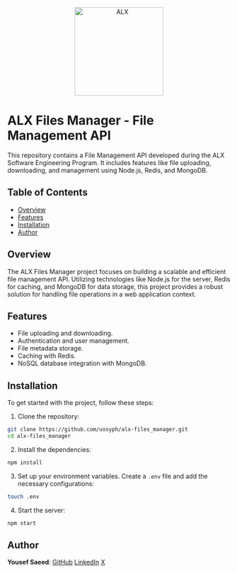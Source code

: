 <p align="center">
  <a href="https://www.alxafrica.com/">
    <img src="http://www.alxafrica.com/wp-content/uploads/2022/01/header-logo.png" width="200px" alt="ALX">
  </a>
</p>

# ALX Files Manager - File Management API

This repository contains a File Management API developed during the ALX Software Engineering Program.
It includes features like file uploading, downloading, and management using Node.js, Redis, and MongoDB.

## Table of Contents

-   [Overview](#overview)
-   [Features](#features)
-   [Installation](#installation)
-   [Author](#author)

## Overview

The ALX Files Manager project focuses on building a scalable and efficient file management API.
Utilizing technologies like Node.js for the server, Redis for caching, and MongoDB for data storage, this project provides a robust solution for handling file operations in a web application context.

## Features

-   File uploading and downloading.
-   Authentication and user management.
-   File metadata storage.
-   Caching with Redis.
-   NoSQL database integration with MongoDB.

## Installation

To get started with the project, follow these steps:

1. Clone the repository:

```sh
git clone https://github.com/uosyph/alx-files_manager.git
cd alx-files_manager
```

2. Install the dependencies:

```sh
npm install
```

3. Set up your environment variables. Create a `.env` file and add the necessary configurations:

```sh
touch .env
```

4. Start the server:

```sh
npm start
```

## Author

**Yousef Saeed**:
[GitHub](https://github.com/uosyph)
[LinkedIn](https://linkedin.com/in/uosyph)
[X](https://twitter.com/uosyph)
